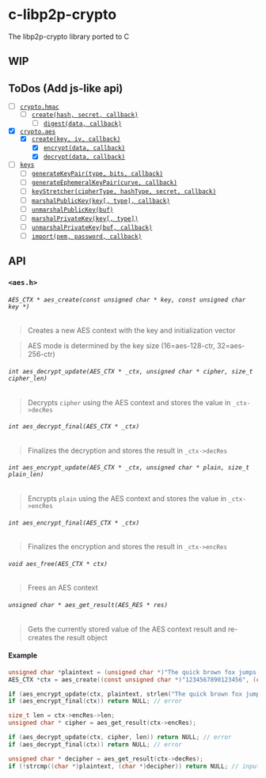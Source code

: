 # c-libp2p-crypto

The libp2p-crypto library ported to C

## WIP

## ToDos (Add js-like api)
  -  [ ] [`crypto.hmac`](#hmac)
     -  [ ] [`create(hash, secret, callback)`](#createhash-secret-callback)
       -  [ ] [`digest(data, callback)`](#digestdata-callback)
  -  [x] [`crypto.aes`](#aes)
     -  [x] [`create(key, iv, callback)`](#createkey-iv-callback)
        -  [x] [`encrypt(data, callback)`](#encryptdata-callback)
        -  [x] [`decrypt(data, callback)`](#decryptdata-callback)
  -  [ ] [`keys`](#keys)
     -  [ ] [`generateKeyPair(type, bits, callback)`](#generatekeypairtype-bits-callback)
     -  [ ] [`generateEphemeralKeyPair(curve, callback)`](#generateephemeralkeypaircurve-callback)
     -  [ ] [`keyStretcher(cipherType, hashType, secret, callback)`](#keystretcherciphertype-hashtype-secret-callback)
     -  [ ] [`marshalPublicKey(key[, type], callback)`](#marshalpublickeykey-type-callback)
     -  [ ] [`unmarshalPublicKey(buf)`](#unmarshalpublickeybuf)
     -  [ ] [`marshalPrivateKey(key[, type])`](#marshalprivatekeykey-type)
     -  [ ] [`unmarshalPrivateKey(buf, callback)`](#unmarshalprivatekeybuf-callback)
     -  [ ] [`import(pem, password, callback)`](#importpem-password-callback)

## API

###  `<aes.h>`

######  `AES_CTX * aes_create(const unsigned char * key, const unsigned char key *)`

> Creates a new AES context with the key and initialization vector

> AES mode is determined by the key size (16=aes-128-ctr, 32=aes-256-ctr)

######  `int aes_decrypt_update(AES_CTX * _ctx, unsigned char * cipher, size_t cipher_len)`

> Decrypts `cipher` using the AES context and stores the value in `_ctx->decRes`

######  `int aes_decrypt_final(AES_CTX * _ctx)`

> Finalizes the decryption and stores the result in `_ctx->decRes`

######  `int aes_encrypt_update(AES_CTX * _ctx, unsigned char * plain, size_t plain_len)`

> Encrypts `plain` using the AES context and stores the value in `_ctx->encRes`

######  `int aes_encrypt_final(AES_CTX * _ctx)`

> Finalizes the encryption and stores the result in `_ctx->encRes`

###### `void aes_free(AES_CTX * ctx)`

> Frees an AES context

###### `unsigned char * aes_get_result(AES_RES * res)`

> Gets the currently stored value of the AES context result and re-creates the result object

#### Example

```c
unsigned char *plaintext = (unsigned char *)"The quick brown fox jumps over the lazy dog";
AES_CTX *ctx = aes_create((const unsigned char *)"1234567890123456", (const unsigned char *)"1234567890123456");

if (aes_encrypt_update(ctx, plaintext, strlen("The quick brown fox jumps over the lazy dog"))) return NULL; // error
if (aes_encrypt_final(ctx)) return NULL; // error

size_t len = ctx->encRes->len;
unsigned char * cipher = aes_get_result(ctx->encRes);

if (aes_decrypt_update(ctx, cipher, len)) return NULL; // error
if (aes_decrypt_final(ctx)) return NULL; // error

unsigned char * decipher = aes_get_result(ctx->decRes);
if (!strcmp((char *)plaintext, (char *)decipher)) return NULL; // input does not match output
```
